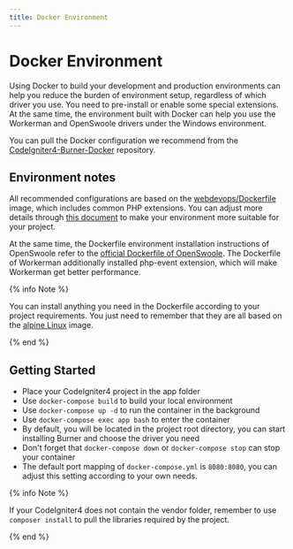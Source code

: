 ```yaml
---
title: Docker Environment
---
```


# Docker Environment

Using Docker to build your development and production environments can help you reduce the burden of environment setup, regardless of which driver you use. You need to pre-install or enable some special extensions. At the same time, the environment built with Docker can help you use the Workerman and OpenSwoole drivers under the Windows environment.

You can pull the Docker configuration we recommend from the [CodeIgniter4-Burner-Docker](https://github.com/monkenWu/CodeIgniter4-Burner-Docker) repository.

## Environment notes
All recommended configurations are based on the [webdevops/Dockerfile](https://github.com/webdevops/Dockerfile) image, which includes common PHP extensions. You can adjust more details through [this document](https://dockerfile.readthedocs.io/en/latest/content/DockerImages/dockerfiles/php.html) to make your environment more suitable for your project.

At the same time, the Dockerfile environment installation instructions of OpenSwoole refer to the [official Dockerfile of OpenSwoole](https://github.com/openswoole/docker-openswoole/tree/master/dockerfiles). The Dockerfile of Workerman additionally installed php-event extension, which will make Workerman get better performance.

{% info Note %}

You can install anything you need in the Dockerfile according to your project requirements. You just need to remember that they are all based on the [alpine Linux](https://www.alpinelinux.org/)  image.

{% end %}

## Getting Started

* Place your CodeIgniter4 project in the app folder
* Use `docker-compose build` to build your local environment
* Use `docker-compose up -d` to run the container in the background
* Use `docker-compose exec app bash` to enter the container
* By default, you will be located in the project root directory, you can start installing Burner and choose the driver you need
* Don't forget that `docker-compose down` or `docker-compose stop` can stop your container
* The default port mapping of `docker-compose.yml` is `8080:8080`, you can adjust this setting according to your own needs.

{% info Note %}

If your CodeIgniter4 does not contain the vendor folder, remember to use `composer install` to pull the libraries required by the project.

{% end %}